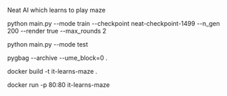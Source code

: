 Neat AI which learns to play maze

python main.py --mode train --checkpoint neat-checkpoint-1499 --n_gen 200 --render true --max_rounds 2

python main.py --mode test

pygbag --archive --ume_block=0 .

docker build -t it-learns-maze .

docker run -p 80:80 it-learns-maze
